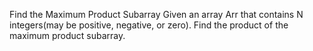 Find the Maximum Product Subarray
Given an array Arr that contains N integers(may be positive, negative, or zero). Find the product of the maximum product subarray.
